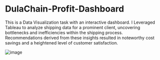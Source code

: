 # DulaChain-Profit-Dashboard
This is a Data Visualization task with an interactive dashboard. 
I Leveraged Tableau to analyze shipping data for a prominent client, uncovering bottlenecks and inefficiencies within the shipping process. 
Recommendations derived from these insights resulted in noteworthy cost savings and a heightened level of customer satisfaction.

![image](https://github.com/Efep3332/DulaChain-Profit-Dashboard/assets/141910310/c96f0f7a-3045-46a7-85b3-42861369c9bd)
